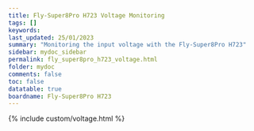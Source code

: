 ```yaml
---
title: Fly-Super8Pro H723 Voltage Monitoring
tags: []
keywords: 
last_updated: 25/01/2023
summary: "Monitoring the input voltage with the Fly-Super8Pro H723"
sidebar: mydoc_sidebar
permalink: fly_super8pro_h723_voltage.html
folder: mydoc
comments: false
toc: false
datatable: true
boardname: Fly-Super8Pro H723
---
```


{% include custom/voltage.html %}  

